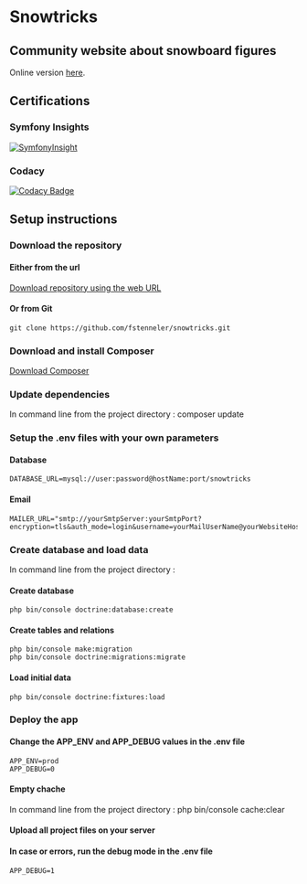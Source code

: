 # Snowtricks
## Community website about snowboard figures

Online version [here](http://snowtricks.orlinstreet.rocks).

## Certifications

### Symfony Insights
[![SymfonyInsight](https://insight.symfony.com/projects/af37613e-6fa3-4203-9ebd-ae9978c0b14d/big.svg)](https://insight.symfony.com/projects/af37613e-6fa3-4203-9ebd-ae9978c0b14d)

### Codacy
[![Codacy Badge](https://api.codacy.com/project/badge/Grade/e2c03f2f71994d3a9689143e48c8b17b)](https://www.codacy.com/manual/fstenneler/snowtricks?utm_source=github.com&amp;utm_medium=referral&amp;utm_content=fstenneler/snowtricks&amp;utm_campaign=Badge_Grade)

## Setup instructions

### Download the repository

#### Either from the url
[Download repository using the web URL](https://github.com/fstenneler/snowtricks/archive/master.zip)

#### Or from Git
    git clone https://github.com/fstenneler/snowtricks.git

### Download and install Composer
[Download Composer](https://getcomposer.org/download/)

### Update dependencies
In command line from the project directory :
    composer update

### Setup the .env files with your own parameters

#### Database
    DATABASE_URL=mysql://user:password@hostName:port/snowtricks

#### Email
    MAILER_URL="smtp://yourSmtpServer:yourSmtpPort?encryption=tls&auth_mode=login&username=yourMailUserName@yourWebsiteHostName&password=yourMailPassword"

### Create database and load data
In command line from the project directory :

#### Create database
    php bin/console doctrine:database:create

#### Create tables and relations
    php bin/console make:migration
    php bin/console doctrine:migrations:migrate

#### Load initial data
    php bin/console doctrine:fixtures:load

### Deploy the app

#### Change the APP_ENV and APP_DEBUG values in the .env file
    APP_ENV=prod
    APP_DEBUG=0

#### Empty chache
In command line from the project directory :
    php bin/console cache:clear

#### Upload all project files on your server

#### In case or errors, run the debug mode in the .env file
    APP_DEBUG=1
